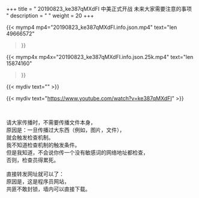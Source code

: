 +++
title = " 20190823_ke387qMXdFI 中美正式开战 未来大家需要注意的事项 "
description = "  "
weight = 20
+++

{{< mymp4 mp4="20190823_ke387qMXdFI.info.json.mp4" 
text="len 49666572"
>}}

{{< mymp4x  mp4x="20190823_ke387qMXdFI.info.json.25k.mp4"
text="len 15874160"
>}}


{{< mydiv text="" >}}
<br>

{{< mydiv text="https://www.youtube.com/watch?v=ke387qMXdFI" >}}


<br>

请大家传播时，不需要传播文件本身，<br>
原因是：一旦传播过大东西（例如，图片，文件），<br>
就会触发检查机制。<br>
我不知道检查机制的触发条件。<br>
但是我知道，不会说你传一个没有敏感词的网络地址都检查，<br>
否则，检查员得累死。<br><br>
直接转发网址就可以了：<br>
原因是，这是程序员网站，<br>
共匪不敢封锁，墙内可以直接下载。


